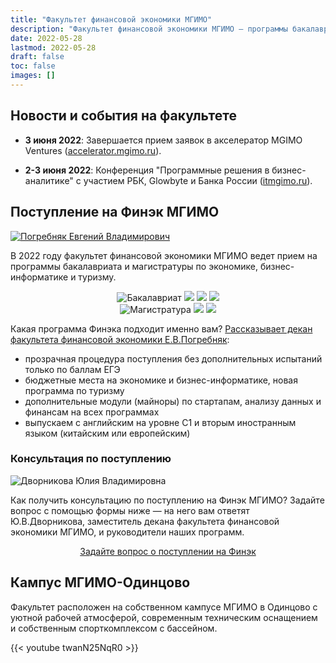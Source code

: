 ```yaml
---
title: "Факультет финансовой экономики МГИМО"
description: "Факультет финансовой экономики МГИМО — программы бакалавриата и магистратуры по экономике, бизнес-информатике и туризму на кампусе в Одинцово."
date: 2022-05-28
lastmod: 2022-05-28
draft: false
toc: false
images: []
---
```


[econ]: /program/undergrad/economics
[itmb]: /program/undergrad/itmb
[tourism]: /program/undergrad/tourism
[ai]: https://ai.mgimo.ru
[digital]: /program/masters/digital-finance
[bac-badge]: https://img.shields.io/badge/-Бакалавриат-2892D7
[mag-badge]: https://img.shields.io/badge/-Магистратура-1EB3A1
[econ-badge]: https://img.shields.io/badge/Экономика-ФЭТ-2892D7
[bi-badge]: https://img.shields.io/badge/Бизнес--информатика-ИТМБ-2892D7
[t-badge]: https://img.shields.io/badge/Туризм-ТиГ-2892D7
[econ-badge-mag]: https://img.shields.io/badge/Экономика-Цифровые_финансы-1EB3A1
[bi-badge-mag]: https://img.shields.io/badge/Бизнес--информатика-Искусственный_интеллект-1EB3A1

## Новости и события на факультете

- **3 июня 2022**: Завершается прием заявок в акселератор MGIMO Ventures ([accelerator.mgimo.ru](https://accelerator.mgimo.ru)).

- **2-3 июня 2022**: Конференция "Программные решения в бизнес-аналитике" c участием РБК, Glowbyte и Банка России ([itmgimo.ru](https://itmgimo.ru/)).

<!--
Скоро:

- круглый стол "Digital CFO" (22 июня) и открытая лекция Максима Полякова "Маркетплейсы как площадки рекламного рынка" (6 июля) на новой магистерской программе "Цифровые финансы".
-->

## Поступление на Финэк МГИМО

<a href="https://mgimo.ru/people/pogrebnyak/" class="float-left mr-3 pt-2">
<img
    src="https://mgimo.ru/upload/iblock/341/pogrebnyak.jpg"
    alt="Погребняк Евгений Владимирович"
    title="Погребняк Евгений Владимирович"
    class="rounded-photo"
/>
</a>

В 2022 году факультет финансовой экономики МГИМО ведет прием на программы бакалавриата и магистратуры по экономике, бизнес-информатике и туризму.

<center>

![Бакалавриат][bac-badge]
[![][econ-badge]][econ]
[![][bi-badge]][itmb]
[![][t-badge]][tourism]  
![Магистратура][mag-badge]
[![][econ-badge-mag]][digital]
[![][bi-badge-mag]][ai]

</center>

Какая программа Финэка подходит именно вам?
[Рассказывает декан факультета финансовой экономики Е.В.Погребняк](about/interview):

- прозрачная процедура поступления без дополнительных испытаний только по баллам ЕГЭ
- бюджетные места на экономике и бизнес-информатике, новая программа по туризму
- дополнительные модули (майноры) по стартапам, анализу данных и финансам на всех программах
- выпускаем с английским на уровне С1 и вторым иностранным языком (китайским или европейским)

### Консультация по поступлению

<div class="float-left mr-3 pt-2">
<img 
    src="/images/person/dvornikova.jpg"
    alt="Дворникова Юлия Владимировна"
    title="Дворникова Юлия Владимировна"
    class="rounded-photo"
/>
</div>

Как получить консультацию по поступлению на Финэк МГИМО? Задайте вопрос с помощью формы ниже —
на него вам ответят Ю.В.Дворникова, заместитель декана факультета финансовой экономики МГИМО,
и руководители наших программ.

<div align="center">

<a class="btn btn-primary btn-lg px-4 mb-2"  href="https://forms.gle/tRBb3VAGNyV53uAv5" role="button">Задайте вопрос о поступлении на Финэк</a>

</div>

## Кампус МГИМО-Одинцово

Факультет расположен на собственном кампусе МГИМО в Одинцово
с уютной рабочей атмосферой, современным техническим оснащением
и собственным спорткомплексом с бассейном.

{{< youtube twanN25NqR0 >}}
